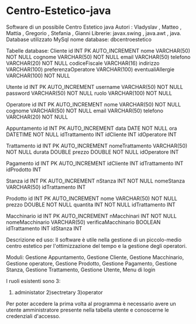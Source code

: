 # Centro-Estetico-java
Software di un possibile Centro Estetico java
Autori : Vladyslav , Matteo , Mattia , Gregorio , Stefania , Gianni
Librerie: javax.swing , java.awt , java.
Database utilizzato MySql nome database: dbcentroestetico

Tabelle database:
Cliente 
id INT PK AUTO_INCREMENT
nome VARCHAR(50) NOT NULL
cognome VARCHAR(50) NOT NULL
email VARCHAR(50)
telefono VARCHAR(20) NOT NULL
codiceFiscale VARCHAR(16)
indirizzo VARCHAR(100)
preferenzaOperatore VARCHAR(100)
eventualiAllergie VARCHAR(100) NOT NULL

Utente 
id INT PK AUTO_INCREMENT
username VARCHAR(50) NOT NULL
password VARCHAR(50) NOT NULL
ruolo VARCHAR(100) NOT NULL

Operatore 
id INT PK AUTO_INCREMENT
nome VARCHAR(50) NOT NULL
cognome VARCHAR(50) NOT NULL
email VARCHAR(50)
telefono VARCHAR(20) NOT NULL

Appuntamento 
id INT PK AUTO_INCREMENT
data DATE NOT NULL
ora DATETIME NOT NULL
idTrattamento INT
idCliente INT
idOperatore INT

Trattamento 
id INT PK AUTO_INCREMENT
nomeTrattamento VARCHAR(50) NOT NULL
durata DOUBLE
prezzo DOUBLE NOT NULL
idOperatore INT

Pagamento 
id INT PK AUTO_INCREMENT
idCliente INT
idTrattamento INT
idProdotto INT

Stanza 
id INT PK AUTO_INCREMENT
nStanza INT NOT NULL
nomeStanza VARCHAR(50)
idTrattamento INT

Prodotto 
id INT PK AUTO_INCREMENT
nome VARCHAR(50) NOT NULL
prezzo DOUBLE NOT NULL
quantita INT NOT NULL
idTrattamento INT

Macchinario 
id INT PK AUTO_INCREMENT
nMacchinari INT NOT NULL
nomeMacchinario VARCHAR(50)
verificaMacchinario BOOLEAN
idTrattamento INT
idStanza INT

Descrizione ed uso:
Il software è utile nella gestione di un piccolo-medio centro estetico per l'ottimizzazione del tempo e la gestione degli operatori.

Moduli:
Gestione Appuntamento,
Gestione Cliente,
Gestione Macchinario,
Gestione operatore,
Gestione Prodotto,
Gestione Pagamento,
Gestione Stanza,
Gestione Trattamento,
Gestione Utente,
Menu di login

I ruoli esistenti sono 3:
1) administator
2)sectretary
3)operator

Per poter accedere la prima volta al programma è necessario avere un utente amministratore presente nella tabella utente e conoscerne le credenziali d'accesso.






